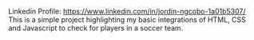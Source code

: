 Linkedin Profile: https://www.linkedin.com/in/jordin-ngcobo-1a01b5307/
This is a simple project highlighting my basic integrations of HTML, CSS and Javascript to check for players in a soccer team.
